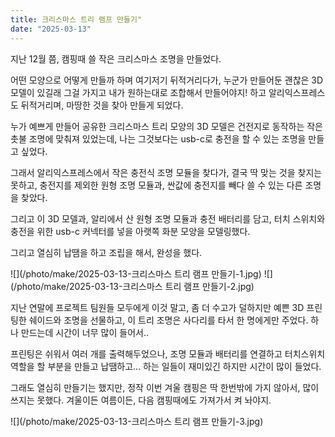 ```yaml
---
title: 크리스마스 트리 램프 만들기"
date: "2025-03-13"
---
```


지난 12월 쯤, 
캠핑때 쓸 작은 크리스마스 조명을 만들었다.

어떤 모양으로 어떻게 만들까 하며 여기저기 뒤적거리다가, 누군가 만들어둔 괜찮은 3D 모델이 있길래 그걸 가지고 내가 원하는대로 조합해서 만들어야지! 하고 알리익스프레스도 뒤적거리며, 마땅한 것을 찾아 만들게 되었다.

누가 예쁘게 만들어 공유한 크리스마스 트리 모양의 3D 모델은 건전지로 동작하는 작은 촛불 조명에 맞춰져 있었는데, 나는 그것보다는 usb-c로 충전을 할 수 있는 조명을 만들고 싶었다.

그래서 알리익스프레스에서 작은 충전식 조명 모듈을 찾다가, 결국 딱 맞는 것을 찾지는 못하고, 충전지를 제외한 원형 조명 모듈과, 싼값에 충전지를 빼다 쓸 수 있는 다른 조명을 찾았다.

그리고 이 3D 모델과, 알리에서 산 원형 조명 모듈과 충전 배터리를 담고, 터치 스위치와 충전을 위한 usb-c 커넥터를 넣을 아랫쪽 화분 모양을 모델링했다.

그리고 열심히 납땜을 하고 조립을 해서, 완성을 했다.

![](/photo/make/2025-03-13-크리스마스 트리 램프 만들기-1.jpg)
![](/photo/make/2025-03-13-크리스마스 트리 램프 만들기-2.jpg)

지난 연말에 프로젝트 팀원들 모두에게 이것 말고, 좀 더 수고가 덜하지만 예쁜 3D 프린팅한 쉐이드와 조명을 선물하고, 이 트리 조명은 사다리를 타서 한 명에게만 주었다. 하나 만드는데 시간이 너무 많이 들어서..

프린팅은 쉬워서 여러 개를 출력해두었으나, 조명 모듈과 배터리를 연결하고 터치스위치 역할을 할 부분을 만들고 납땜하고... 하는 일들이 재미있긴 하지만 시간이 많이 들었다.

그래도 열심히 만들기는 했지만, 정작 이번 겨울 캠핑은 딱 한번밖에 가지 않아서, 많이 쓰지는 못했다.
겨울이든 여름이든, 다음 캠핑때에도 가져가서 켜 놔야지.

![](/photo/make/2025-03-13-크리스마스 트리 램프 만들기-3.jpg)